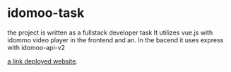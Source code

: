 # idomoo-task

the project is written as a fullstack developer task
It utilizes vue.js with idommo video player in the frontend and an.
In the bacend it uses express with idomoo-api-v2

[a link deployed website](http://35.230.58.156/).
